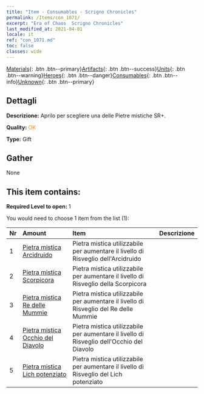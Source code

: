 ```yaml
---
title: "Item - Consumables - Scrigno Chronicles"
permalink: /Items/con_1071/
excerpt: "Era of Chaos  Scrigno Chronicles"
last_modified_at: 2021-04-01
locale: it
ref: "con_1071.md"
toc: false
classes: wide
---
```

 [Materials](/it/Items/){: .btn .btn--primary}[Artifacts](/it/Items/Artifacts/){: .btn .btn--success}[Units](/it/Items/Units/){: .btn .btn--warning}[Heroes](/it/Items/Heroes/){: .btn .btn--danger}[Consumables](/it/Items/Consumables/){: .btn .btn--info}[Unknown](/it/Items/Unknown/){: .btn .btn--primary}

## Dettagli
 **Descrizione:** Aprilo per scegliere una delle Pietre mistiche SR+.

 **Quality:** <span style="color: #FF8C00">OK</span>

 **Type:** Gift

## Gather

  None

## This item contains:

 **Required Level to open:** 1

 You would need to choose 1 item from the list (1):

  | Nr | Amount |     Item    | Descrizione |
  |:---|:-------|:------------|:-----------:|
  | 1 | [Pietra mistica Arcidruido](/it/Items/unt_296/) | Pietra mistica utilizzabile per aumentare il livello di Risveglio dell'Arcidruido | 
  | 2 | [Pietra mistica Scorpicora](/it/Items/unt_333/) | Pietra mistica utilizzabile per aumentare il livello di Risveglio della Scorpicora | 
  | 3 | [Pietra mistica Re delle Mummie](/it/Items/unt_304/) | Pietra mistica utilizzabile per aumentare il livello di Risveglio del Re delle Mummie | 
  | 4 | [Pietra mistica Occhio del Diavolo](/it/Items/unt_330/) | Pietra mistica utilizzabile per aumentare il livello di Risveglio dell'Occhio del Diavolo | 
  | 5 | [Pietra mistica Lich potenziato](/it/Items/unt_301/) | Pietra mistica utilizzabile per aumentare il livello di Risveglio del Lich potenziato | 
